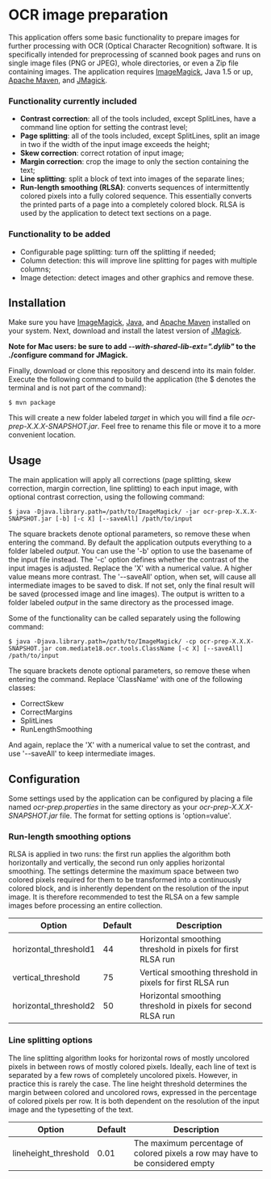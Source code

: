 # OCR image preparation

This application offers some basic functionality to prepare images for further processing with OCR (Optical Character Recognition) software. It is specifically intended for preprocessing of scanned book pages and runs on single image files (PNG or JPEG), whole directories, or even a Zip file containing images.
The application requires [ImageMagick](http://www.imagemagick.org), Java 1.5 or up, [Apache Maven](https://maven.apache.org), and [JMagick](http://www.jmagick.org/).

### Functionality currently included
- **Contrast correction**: all of the tools included, except SplitLines, have a command line option for setting the contrast level;
- **Page splitting**: all of the tools included, except SplitLines, split an image in two if the width of the input image exceeds the height;
- **Skew correction**: correct rotation of input image;
- **Margin correction**: crop the image to only the section containing the text;
- **Line splitting**: split a block of text into images of the separate lines;
- **Run-length smoothing (RLSA)**: converts sequences of intermittently colored pixels into a fully colored sequence. This essentially converts the printed parts of a page into a completely colored block. RLSA is used by the application to detect text sections on a page.

### Functionality to be added
- Configurable page splitting: turn off the splitting if needed;
- Column detection: this will improve line splitting for pages with multiple columns;
- Image detection: detect images and other graphics and remove these.

## Installation

Make sure you have [ImageMagick](http://www.imagemagick.org/script/binary-releases.php), [Java](https://www.java.com/en/download/help/download_options.xml), and [Apache Maven](https://maven.apache.org/install.html) installed on your system.
Next, download and install the latest version of [JMagick](http://www.jmagick.org/).

**Note for Mac users: be sure to add _--with-shared-lib-ext=".dylib"_ to the ./configure command for JMagick.**

Finally, download or clone this repository and descend into its main folder.
Execute the following command to build the application (the $ denotes the terminal and is not part of the command):

```
$ mvn package
```

This will create a new folder labeled *target* in which you will find a file *ocr-prep-X.X.X-SNAPSHOT.jar*. Feel free to rename this file or move it to a more convenient location.

## Usage

The main application will apply all corrections (page splitting, skew correction, margin correction, line splitting) to each input image, with optional contrast correction, using the following command:

```
$ java -Djava.library.path=/path/to/ImageMagick/ -jar ocr-prep-X.X.X-SNAPSHOT.jar [-b] [-c X] [--saveAll] /path/to/input
```

The square brackets denote optional parameters, so remove these when entering the command.
By default the application outputs everything to a folder labeled *output*. You can use the '-b' option to use the basename of the input file instead.
The '-c' option defines whether the contrast of the input images is adjusted. Replace the 'X' with a numerical value. A higher value means more contrast.
The '--saveAll' option, when set, will cause all intermediate images to be saved to disk. If not set, only the final result will be saved (processed image and line images).
The output is written to a folder labeled *output* in the same directory as the processed image.

Some of the functionality can be called separately using the following command:

```
$ java -Djava.library.path=/path/to/ImageMagick/ -cp ocr-prep-X.X.X-SNAPSHOT.jar com.mediate18.ocr.tools.ClassName [-c X] [--saveAll] /path/to/input
```

The square brackets denote optional parameters, so remove these when entering the command. Replace 'ClassName' with one of the following classes:
- CorrectSkew
- CorrectMargins
- SplitLines
- RunLengthSmoothing

And again, replace the 'X' with a numerical value to set the contrast, and use '--saveAll' to keep intermediate images.

## Configuration

Some settings used by the application can be configured by placing a file named *ocr-prep.properties* in the same directory as your *ocr-prep-X.X.X-SNAPSHOT.jar* file.
The format for setting options is 'option=value'.

### Run-length smoothing options

RLSA is applied in two runs: the first run applies the algorithm both horizontally and vertically, the second run only applies horizontal smoothing. The settings determine 
the maximum space between two colored pixels required for them to be transformed into a continuously colored block, and is inherently dependent on the resolution of the input image.
It is therefore recommended to test the RLSA on a few sample images before processing an entire collection.

Option | Default | Description
--- | --- | ---
horizontal_threshold1 | 44 | Horizontal smoothing threshold in pixels for first RLSA run
vertical_threshold | 75 | Vertical smoothing threshold in pixels for first RLSA run
horizontal_threshold2 | 50 | Horizontal smoothing threshold in pixels for second RLSA run

### Line splitting options

The line splitting algorithm looks for horizontal rows of mostly uncolored pixels in between rows of mostly colored pixels. Ideally, each line of text is separated by a few rows
of completely uncolored pixels. However, in practice this is rarely the case. The line height threshold determines the margin between colored and uncolored rows, expressed in the percentage
of colored pixels per row. It is both dependent on the resolution of the input image and the typesetting of the text.

Option | Default | Description
--- | --- | ---
lineheight_threshold | 0.01 | The maximum percentage of colored pixels a row may have to be considered empty
